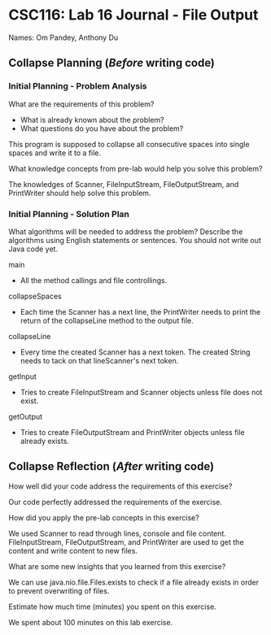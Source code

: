 # CSC116: Lab 16 Journal - File Output

Names: Om Pandey, Anthony Du

## Collapse Planning (***Before*** writing code)

### Initial Planning - Problem Analysis

What are the requirements of this problem?

* What is already known about the problem?
* What questions do you have about the problem?

This program is supposed to collapse all consecutive spaces into single spaces and write it to a file.

What knowledge concepts from pre-lab would help you solve this problem?

The knowledges of Scanner, FileInputStream, FileOutputStream, and PrintWriter should help solve this problem.

### Initial Planning - Solution Plan

What algorithms will be needed to address the problem? Describe the algorithms using English statements or sentences. You should not write out Java code yet.

main
* All the method callings and file controllings.

collapseSpaces
* Each time the Scanner has a next line, the PrintWriter needs to print the return of the collapseLine method to the output file.

collapseLine
* Every time the created Scanner has a next token. The created String needs to tack on that lineScanner's next token.

getInput
* Tries to create FileInputStream and Scanner objects unless file does not exist.

getOutput
* Tries to create FileOutputStream and PrintWriter objects unless file already exists.

## Collapse Reflection (***After*** writing code)

How well did your code address the requirements of this exercise?

Our code perfectly addressed the requirements of the exercise.

How did you apply the pre-lab concepts in this exercise?

We used Scanner to read through lines, console and file content.
FileInputStream, FileOutputStream, and PrintWriter are used to get the content and write content to new files. 

What are some new insights that you learned from this exercise?

We can use java.nio.file.Files.exists to check if a file already exists in order to prevent overwriting of files.

Estimate how much time (minutes) you spent on this exercise.

We spent about 100 minutes on this lab exercise.
